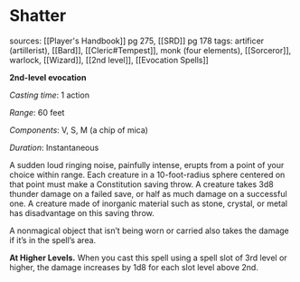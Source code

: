 # Shatter
sources: [[Player's Handbook]] pg 275, [[SRD]] pg 178
tags: artificer (artillerist), [[Bard]], [[Cleric#Tempest]], monk (four elements), [[Sorceror]], warlock, [[Wizard]], [[2nd level]], [[Evocation Spells]]

**2nd-level evocation**

*Casting time*: 1 action

*Range*: 60 feet

*Components*: V, S, M (a chip of mica)

*Duration*: Instantaneous

A sudden loud ringing noise, painfully intense, erupts from a point of your choice within range. Each creature in a 10-foot-radius sphere centered on that point must make a Constitution saving throw. A creature takes 3d8 thunder damage on a failed save, or half as much damage on a successful one. A creature made of inorganic material such as stone, crystal, or metal has disadvantage on this saving throw.

A nonmagical object that isn’t being worn or carried also takes the damage if it’s in the spell’s area.

**At Higher Levels.** When you cast this spell using a spell slot of 3rd level or higher, the damage increases by 1d8 for each slot level above 2nd.
